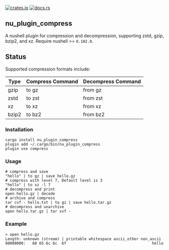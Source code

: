 [![crates.io](https://img.shields.io/crates/v/nu_plugin_compress.svg)](https://crates.io/crates/nu_plugin_compress)
[![docs.rs](https://docs.rs/nu_plugin_compress/badge.svg)](https://docs.rs/nu_plugin_compress)

## nu_plugin_compress
A nushell plugin for compression and decompression, supporting zstd, gzip, bzip2, and xz. Require nushell >= `0.102.0`.

## Status

Supported compression formats include:

|Type|Compress Command|Decompress Command|
|--|--|--|
|gzip|to gz|from gz|
|zstd|to zst|from zst|
|xz|to xz|from xz|
|bzip2|to bz2|from bz2|


### Installation
```shell
cargo install nu_plugin_compress
plugin add ~/.cargo/bin/nu_plugin_compress
plugin use compress
```

### Usage
```shell
# compress and save
"hello" | to gz | save hello.gz
# compress with level 7, Default level is 3
"hello" | to xz -l 7
# decompress and print
open hello.gz | decode
# archive and compress
tar cvf - hello.txt | to gz | save hello.tar.gz
# decompress and unarchive
open hello.tar.gz | tar xvf -
```

### Example
```shell
> open hello.gz
Length: unknown (stream) | printable whitespace ascii_other non_ascii
00000000:   68 65 6c 6c  6f                                      hello
```